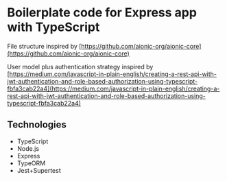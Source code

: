 # Boilerplate code for Express app with TypeScript

File structure inspired by [https://github.com/aionic-org/aionic-core](https://github.com/aionic-org/aionic-core)

User model plus authentication strategy inspired by [https://medium.com/javascript-in-plain-english/creating-a-rest-api-with-jwt-authentication-and-role-based-authorization-using-typescript-fbfa3cab22a4](https://medium.com/javascript-in-plain-english/creating-a-rest-api-with-jwt-authentication-and-role-based-authorization-using-typescript-fbfa3cab22a4)

## Technologies

- TypeScript
- Node.js
- Express
- TypeORM
- Jest+Supertest
